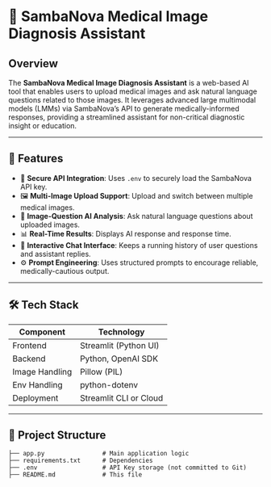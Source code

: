 # 🧠 SambaNova Medical Image Diagnosis Assistant

## Overview

The **SambaNova Medical Image Diagnosis Assistant** is a web-based AI tool that enables users to upload medical images and ask natural language questions related to those images. It leverages advanced large multimodal models (LMMs) via SambaNova’s API to generate medically-informed responses, providing a streamlined assistant for non-critical diagnostic insight or education.



---

## 🚀 Features

- 🔐 **Secure API Integration**: Uses `.env` to securely load the SambaNova API key.
- 🖼️ **Multi-Image Upload Support**: Upload and switch between multiple medical images.
- 🧠 **Image-Question AI Analysis**: Ask natural language questions about uploaded images.
- 📊 **Real-Time Results**: Displays AI response and response time.
- 💬 **Interactive Chat Interface**: Keeps a running history of user questions and assistant replies.
- ⚙️ **Prompt Engineering**: Uses structured prompts to encourage reliable, medically-cautious output.

---

## 🛠️ Tech Stack

| Component     | Technology             |
|---------------|-------------------------|
| Frontend      | Streamlit (Python UI)   |
| Backend       | Python, OpenAI SDK      |
| Image Handling| Pillow (PIL)            |
| Env Handling  | python-dotenv           |
| Deployment    | Streamlit CLI or Cloud  |

---

## 📂 Project Structure

```text
├── app.py                # Main application logic
├── requirements.txt      # Dependencies
├── .env                  # API Key storage (not committed to Git)
├── README.md             # This file
